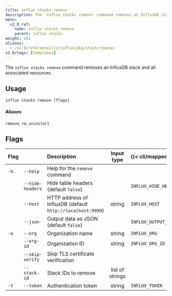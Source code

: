 ```yaml
---
title: influx stacks remove
description: The 'influx stacks remove' command removes an InfluxDB stack and all associated resources.
menu:
  v2_0_ref:
    name: influx stacks remove
    parent: influx stacks
weight: 201
aliases:
  - /v2.0/reference/cli/influx/pkg/stack/remove/
v2.0/tags: [templates]
---
```


The `influx stacks remove` command removes an InfluxDB stack and all associated resources.

## Usage
```
influx stacks remove [flags]
```

#### Aliases
`remove`, `rm`, `uninstall`

## Flags
| Flag |                  | Description                                                | Input type      | {{< cli/mapped >}}    |
|:---- |:---              |:-----------                                                |:----------:     |:------------------    |
| `-h` | `--help`         | Help for the `remove` command                              |                 |                       |
|      | `--hide-headers` | Hide table headers (default `false`)                       |                 | `INFLUX_HIDE_HEADERS` |
|      | `--host`         | HTTP address of InfluxDB (default `http://localhost:9999`) | string          | `INFLUX_HOST`         |
|      | `--json`         | Output data as JSON (default `false`)                      |                 | `INFLUX_OUTPUT_JSON`  |
| `-o` | `--org`          | Organization name                                          | string          | `INFLUX_ORG`          |
|      | `--org-id`       | Organization ID                                            | string          | `INFLUX_ORG_ID`       |
|      | `--skip-verify`  | Skip TLS certificate verification                          |                 |                       |
|      | `--stack-id`     | Stack IDs to remove                                        | list of strings |                       |
| `-t` | `--token`        | Authentication token                                       | string          | `INFLUX_TOKEN`        |
